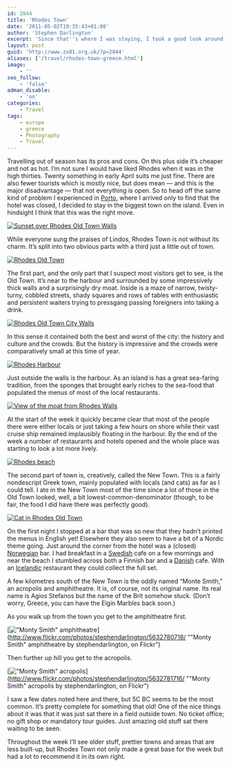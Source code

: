 ```yaml
---
id: 2844
title: 'Rhodes Town'
date: '2011-05-02T19:35:43+01:00'
author: 'Stephen Darlington'
excerpt: 'Since that''s where I was staying, I took a good look around Rhodes town, all three parts of it, before I explored the rest of the island. Here are the results.'
layout: post
guid: 'http://www.zx81.org.uk/?p=2844'
aliases: ['/travel/rhodes-town-greece.html']
image:
    - ''
seo_follow:
    - 'false'
adman_disable:
    - 'on'
categories:
    - Travel
tags:
    - europe
    - greece
    - Photography
    - Travel
---
```


Travelling out of season has its pros and cons. On this plus side it’s cheaper and not as hot. I’m not sure I would have liked Rhodes when it was in the high thirties. Twenty something in early April suits me just fine. There are also fewer tourists which is mostly nice, but does mean — and this is the major disadvantage — that not everything is open. So to head off the same kind of problem I experienced in [Porto](http://www.zx81.org.uk/travel/corsica-evisa-to-porto.html), where I arrived only to find that the hotel was closed, I decided to stay in the biggest town on the island. Even in hindsight I think that this was the right move.

[![Sunset over Rhodes Old Town Walls](https://i0.wp.com/farm6.static.flickr.com/5110/5632791488_a81cf20b0a.jpg?resize=500%2C333)](http://www.flickr.com/photos/stephendarlington/5632791488/ "Sunset over Rhodes Old Town Walls by stephendarlington, on Flickr")

While everyone sung the praises of Lindos, Rhodes Town is not without its charm. It’s split into two obvious parts with a third just a little out of town.

[![Rhodes Old Town](https://i0.wp.com/farm6.static.flickr.com/5025/5632192723_37dfe5052e.jpg?resize=500%2C333)](http://www.flickr.com/photos/stephendarlington/5632192723/ "Rhodes Old Town by stephendarlington, on Flickr")

The first part, and the only part that I suspect most visitors get to see, is the Old Town. It’s near to the harbour and surrounded by some impressively thick walls and a surprisingly dry moat. Inside is a maze of narrow, twisty-turny, cobbled streets, shady squares and rows of tables with enthusiastic and persistent waiters trying to pressgang passing foreigners into taking a drink.

[![Rhodes Old Town City Walls](https://i0.wp.com/farm6.static.flickr.com/5264/5632193379_4dbe668ff0.jpg?resize=333%2C500)](http://www.flickr.com/photos/stephendarlington/5632193379/ "Rhodes Old Town City Walls by stephendarlington, on Flickr")

In this sense it contained both the best and worst of the city: the history and culture and the crowds. But the history is impressive and the crowds were comparatively small at this time of year.

[![Rhodes Harbour](https://i0.wp.com/farm6.static.flickr.com/5023/5632194355_e6e4ee0297.jpg?resize=500%2C333)](http://www.flickr.com/photos/stephendarlington/5632194355/ "Rhodes Harbour by stephendarlington, on Flickr")

Just outside the walls is the harbour. As an island is has a great sea-faring tradition, from the sponges that brought early riches to the sea-food that populated the menus of most of the local restaurants.

[![View of the moat from Rhodes Walls](https://i0.wp.com/farm6.static.flickr.com/5224/5632195891_e80ff3919c.jpg?resize=333%2C500)](http://www.flickr.com/photos/stephendarlington/5632195891/ "View of the moat from Rhodes Walls by stephendarlington, on Flickr")

At the start of the week it quickly became clear that most of the people there were either locals or just taking a few hours on shore while their vast cruise ship remained implausibly floating in the harbour. By the end of the week a number of restaurants and hotels opened and the whole place was starting to look a lot more lively.

[![Rhodes beach](https://i0.wp.com/farm6.static.flickr.com/5305/5632195341_9f31a34f03.jpg?resize=500%2C333)](http://www.flickr.com/photos/stephendarlington/5632195341/ "Rhodes beach by stephendarlington, on Flickr")

The second part of town is, creatively, called the New Town. This is a fairly nondescript Greek town, mainly populated with locals (and cats) as far as I could tell. I ate in the New Town most of the time since a lot of those in the Old Town looked, well, a bit lowest-common-denominator (though, to be fair, the food I did have there was perfectly good).

[![Cat in Rhodes Old Town](https://i0.wp.com/farm6.static.flickr.com/5228/5632782614_eff09366b5.jpg?resize=333%2C500)](http://www.flickr.com/photos/stephendarlington/5632782614/ "Cat in Rhodes Old Town by stephendarlington, on Flickr")

On the first night I stopped at a bar that was so new that they hadn’t printed the menus in English yet! Elsewhere they also seem to have a bit of a Nordic theme going. Just around the corner from the hotel was a (closed) [Norwegian](http://www.zx81.org.uk/travel/norway.html) bar. I had breakfast in a [Swedish](http://www.zx81.org.uk/travel/stockholm-sweden.html) cafe on a few mornings and near the beach I stumbled across both a Finnish bar and a [Danish](http://www.zx81.org.uk/travel/copenhagen-denmark.html) cafe. With an [Icelandic](http://www.zx81.org.uk/travel/iceland.html) restaurant they could collect the full set.

A few kilometres south of the New Town is the oddly named “Monte Smith,” an acropolis and amphitheatre. It is, of course, not its original name. Its real name is Agios Stefanos but the name of the Brit somehow stuck. (Don’t worry, Greece, you can have the Elgin Marbles back soon.)

As you walk up from the town you get to the amphitheatre first.

[!["Monty Smith" amphitheatre](https://i0.wp.com/farm6.static.flickr.com/5223/5632780718_7ef03d5ab8.jpg?resize=500%2C333)](http://www.flickr.com/photos/stephendarlington/5632780718/ ""Monty Smith" amphitheatre by stephendarlington, on Flickr")

Then further up hill you get to the acropolis.

[!["Monty Smith" acropolis](https://i0.wp.com/farm6.static.flickr.com/5104/5632781716_018f03abda.jpg?resize=500%2C333)](http://www.flickr.com/photos/stephendarlington/5632781716/ ""Monty Smith" acropolis by stephendarlington, on Flickr")

I saw a few dates noted here and there, but 5C BC seems to be the most common. It’s pretty complete for something that old! One of the nice things about it was that it was just sat there in a field outside town. No ticket office; no gift shop or mandatory tour guides. Just amazing old stuff sat there waiting to be seen.

Throughout the week I’ll see older stuff, prettier towns and areas that are less built-up, but Rhodes Town not only made a great base for the week but had a lot to recommend it in its own right.